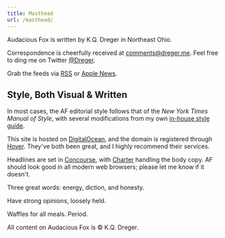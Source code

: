 ```yaml
---
title: Masthead
url: /masthead/
---
```

Audacious Fox is written by K.Q. Dreger in Northeast Ohio.

Correspondence is cheerfully received at <comments@dreger.me>. Feel free to ding me on Twitter [@Dreger](https://twitter.com/dreger).

Grab the feeds via [RSS](/feeds/main.xml) or [Apple News](https://apple.news/T7mJio790S96lno9kfkfXPA).

## Style, Both Visual &amp; Written

In most cases, the AF editorial style follows that of the _New York Times Manual of Style_, with several modifications from my own [in-house style guide](/projects/style-guide).

This site is hosted on [DigitalOcean](https://www.digitalocean.com), and the domain is registered through [Hover](http://hover.com). They've both been great, and I highly recommend their services. 

Headlines are set in [Concourse](http://practicaltypography.com/concourse.html), with [Charter](http://practicaltypography.com/charter.html) handling the body copy. AF should look good in all modern web browsers; please let me know if it doesn't. 

Three great words: energy, diction, and honesty.

Have strong opinions, loosely held.

Waffles for all meals. Period.

<p class="small faded">All content on Audacious Fox is &copy; K.Q. Dreger.</p>
